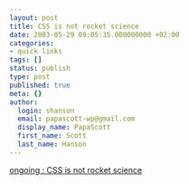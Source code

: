 ```yaml
---
layout: post
title: CSS is not rocket science
date: 2003-05-29 09:05:35.000000000 +02:00
categories:
- quick links
tags: []
status: publish
type: post
published: true
meta: {}
author:
  login: shanson
  email: papascott-wp@gmail.com
  display_name: PapaScott
  first_name: Scott
  last_name: Hanson
---
```

<p><a title="Is IE now stuck like Netscape was 5 years ago?" href="http://www.tbray.org/ongoing/When/200x/2003/05/28/CSS-IE">ongoing : CSS is not rocket science</a></p>
